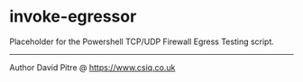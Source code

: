 # invoke-egressor

Placeholder for  the Powershell TCP/UDP Firewall Egress Testing script.

-----
Author
David Pitre @ https://www.csiq.co.uk
